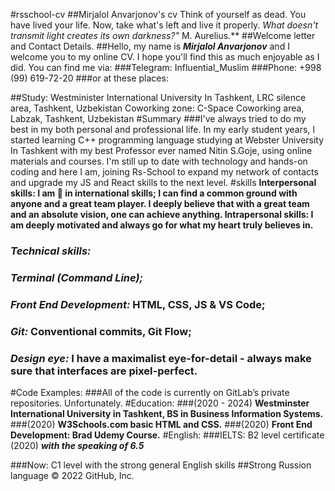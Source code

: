 #rsschool-cv
##Mirjalol Anvarjonov's cv
Think of yourself as dead. You have lived your life. Now, take what's left and live it properly. *What doesn't transmit light creates its own darkness?"* M. Aurelius.**
##Welcome letter and Contact Details.
##Hello, my name is ***Mirjalol Anvarjonov*** and I welcome you to my online CV. I hope you'll find this as much enjoyable as I did. You can find me via:
###Telegram: Influential_Muslim
###Phone: +998 (99) 619-72-20
###or at these places:

##Study: Westminister International University In Tashkent, LRC silence area, Tashkent, Uzbekistan
Coworking zone: C-Space Coworking area, Labzak, Tashkent, Uzbekistan
#Summary
###I've always tried to do my best in my both personal and professional life. In my early student years, I started learning C++ programming language studying at Webster University In Tashkent with my best Professor ever named Nitin S.Goje, using online materials and courses. I'm still up to date with technology and hands-on coding and here I am, joining Rs-School to expand my network of contacts and upgrade my JS and React skills to the next level.
#skills
**Interpersonal skills: I am :100: in international skills; I can find a common ground with anyone and a great team player. I deeply believe that with a great team and an absolute vision, one can achieve anything.
Intrapersonal skills: I am deeply motivated and always go for what my heart truly believes in.**

### ***Technical skills:***
### ***Terminal (Command Line);***
### ***Front End Development:*** HTML, CSS, JS & VS Code;
### ***Git:*** Conventional commits, Git Flow;
### ***Design eye:*** I have a maximalist eye-for-detail - always make sure that interfaces are pixel-perfect.
#Code Examples:
###All of the code is currently on GitLab’s private repositories. Unfortunately.
#Education:
###(2020 - 2024) **Westminster International University in Tashkent, BS in Business Information Systems.**
###(2020) **W3Schools.com basic HTML and CSS.**
###(2020) **Front End Development: Brad Udemy Course.**
#English:
###IELTS: B2 level certificate (2020) ***with the speaking of 6.5***

###Now: C1 level with the strong general English skills
##Strong Russion language
© 2022 GitHub, Inc.  
